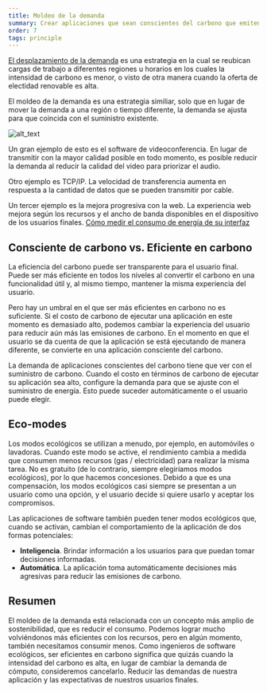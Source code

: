 ```yaml
---
title: Moldeo de la demanda
summary: Crear aplicaciones que sean conscientes del carbono que emiten.
order: 7
tags: principle
---
```


<!-- TODO: Definir si desplazamiento de la demanda es apropiado Y cambiar el link al header dentro de carbon-intensity -->
[El desplazamiento de la demanda](/principles/carbon-intensity/#heading-demand-shifting) es una estrategia en la cual se reubican cargas de trabajo a diferentes regiones u horarios en los cuales la intensidad de carbono es menor, o visto de otra manera cuando la oferta de electidad renovable es alta.

El moldeo de la demanda es una estrategia similiar, solo que en lugar de mover la demanda a una región o tiempo diferente, la demanda se ajusta para que coincida con el suministro existente.

![alt_text](../assets/images/principles/demand-shaping-1.png "Si la oferta es alta, aumente la demanda; haga más en sus aplicaciones; si la oferta es baja, disminuya la demanda; haga menos en sus aplicaciones.")

Un gran ejemplo de esto es el software de videoconferencia. En lugar de transmitir con la mayor calidad posible en todo momento, es posible reducir la demanda al reducir la calidad del video para priorizar el audio.

Otro ejemplo es TCP/IP. La velocidad de transferencia aumenta en respuesta a la cantidad de datos que se pueden transmitir por cable.

Un tercer ejemplo es la mejora progresiva con la web. La experiencia web mejora según los recursos y el ancho de banda disponibles en el dispositivo de los usuarios finales.
[Cómo medir el consumo de energía de su interfaz](https://devblogs.microsoft.com/sustainable-software/how-to-measure-the-power-consumption-of-your-frontend-application/)

## Consciente de carbono vs. Eficiente en carbono

La eficiencia del carbono puede ser transparente para el usuario final. Puede ser más eficiente en todos los niveles al convertir el carbono en una funcionalidad útil y, al mismo tiempo, mantener la misma experiencia del usuario.

Pero hay un umbral en el que ser más eficientes en carbono no es suficiente. Si el costo de carbono de ejecutar una aplicación en este momento es demasiado alto, podemos cambiar la experiencia del usuario para reducir aún más las emisiones de carbono. En el momento en que el usuario se da cuenta de que la aplicación se está ejecutando de manera diferente, se convierte en una aplicación consciente del carbono.

La demanda de aplicaciones conscientes del carbono tiene que ver con el suministro de carbono. Cuando el costo en términos de carbono de ejecutar su aplicación sea alto, configure la demanda para que se ajuste con el suministro de energía. Esto puede suceder automáticamente o el usuario puede elegir.

## Eco-modes

Los modos ecológicos se utilizan a menudo, por ejemplo, en automóviles o lavadoras. Cuando este modo se active, el rendimiento cambia a medida que consumen menos recursos (gas / electricidad) para realizar la misma tarea. No es gratuito (de lo contrario, siempre elegiríamos modos ecológicos), por lo que hacemos concesiones. Debido a que es una compensación, los modos ecológicos casi siempre se presentan a un usuario como una opción, y el usuario decide si quiere usarlo y aceptar los compromisos.

Las aplicaciones de software también pueden tener modos ecológicos que, cuando se activan, cambian el comportamiento de la aplicación de dos formas potenciales:

- **Inteligencia**. Brindar información a los usuarios para que puedan tomar decisiones informadas.
- **Automática**. La aplicación toma automáticamente decisiones más agresivas para reducir las emisiones de carbono.

## Resumen

El moldeo de la demanda está relacionada con un concepto más amplio de sostenibilidad, que es reducir el consumo. Podemos lograr mucho volviéndonos más eficientes con los recursos, pero en algún momento, también necesitamos consumir menos. Como ingenieros de software ecológicos, ser eficientes en carbono significa que quizás cuando la intensidad del carbono es alta, en lugar de cambiar la demanda de cómputo, consideremos cancelarlo. Reducir las demandas de nuestra aplicación y las expectativas de nuestros usuarios finales.